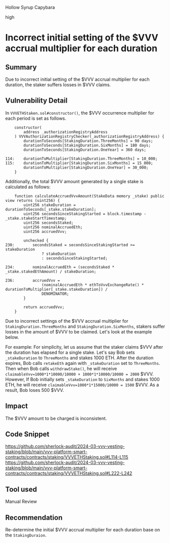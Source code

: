 Hollow Syrup Capybara

high

# Incorrect initial setting of the $VVV accrual multiplier for each duration

## Summary
Due to incorrect initial setting of the $VVV accrual multiplier for each duration, the staker suffers losses in $VVV claims.
## Vulnerability Detail
In `VVVETHStaken.sol#constructor()`, the $VVV occurrence multiplier for each period is set as follows.
```solidity
    constructor(
        address _authorizationRegistryAddress
    ) VVVAuthorizationRegistryChecker(_authorizationRegistryAddress) {
        durationToSeconds[StakingDuration.ThreeMonths] = 90 days;
        durationToSeconds[StakingDuration.SixMonths] = 180 days;
        durationToSeconds[StakingDuration.OneYear] = 360 days;

114:    durationToMultiplier[StakingDuration.ThreeMonths] = 10_000;
115:    durationToMultiplier[StakingDuration.SixMonths] = 15_000;
        durationToMultiplier[StakingDuration.OneYear] = 30_000;
    }
```

Additionally, the total $VVV amount generated by a single stake is calculated as follows:
```solidity
    function calculateAccruedVvvAmount(StakeData memory _stake) public view returns (uint256) {
        uint256 stakeDuration = durationToSeconds[_stake.stakeDuration];
        uint256 secondsSinceStakingStarted = block.timestamp - _stake.stakeStartTimestamp;
        uint256 secondsStaked;
        uint256 nominalAccruedEth;
        uint256 accruedVvv;

        unchecked {
230:        secondsStaked = secondsSinceStakingStarted >= stakeDuration
                ? stakeDuration
                : secondsSinceStakingStarted;

234:        nominalAccruedEth = (secondsStaked * _stake.stakedEthAmount) / stakeDuration;

236:        accruedVvv =
                (nominalAccruedEth * ethToVvvExchangeRate() * durationToMultiplier[_stake.stakeDuration]) /
                DENOMINATOR;
        }

        return accruedVvv;
    }
```

Due to incorrect settings of the $VVV accrual multiplier for `StakingDuration.ThreeMonths` and `StakingDuration.SixMonths`, stakers suffer losses in the amount of $VVV to be claimed. 
Let's look at the example below. 

For example: 
For simplicity, let us assume that the staker claims $VVV after the duration has elapsed for a single stake.
Let's say Bob sets `_stakeDuration` to `ThreeMonths` and stakes 1000 ETH.
After the duration expires, Bob calls `retakeEth` again with `_stakeDuration` set to `ThreeMonths`. 
Then when Bob calls `withdrawStake()`, he will receive `claimableVvv=1000*1*10000/10000 + 1000*1*10000/10000 = 2000` $VVV.
However, If Bob initially sets `_stakeDuration` to `SixMonths` and stakes 1000 ETH, he will receive `claimableVvv=1000*1*15000/10000 = 1500` $VVV.
As a result, Bob loses 500 $VVV.
## Impact
The $VVV amount to be charged is inconsistent.
## Code Snippet
https://github.com/sherlock-audit/2024-03-vvv-vesting-staking/blob/main/vvv-platform-smart-contracts/contracts/staking/VVVETHStaking.sol#L114-L115
https://github.com/sherlock-audit/2024-03-vvv-vesting-staking/blob/main/vvv-platform-smart-contracts/contracts/staking/VVVETHStaking.sol#L222-L242
## Tool used

Manual Review

## Recommendation
Re-determine the initial $VVV accrual multiplier for each duration base on the `StakingDuraion`.